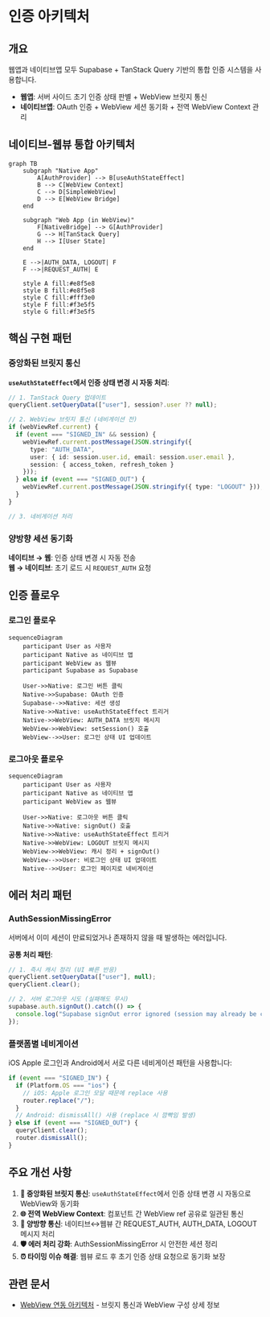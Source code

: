 # 인증 아키텍처

## 개요

웹앱과 네이티브앱 모두 Supabase + TanStack Query 기반의 통합 인증 시스템을 사용합니다.

- **웹앱**: 서버 사이드 초기 인증 상태 판별 + WebView 브릿지 통신
- **네이티브앱**: OAuth 인증 + WebView 세션 동기화 + 전역 WebView Context 관리

## 네이티브-웹뷰 통합 아키텍처

```mermaid
graph TB
    subgraph "Native App"
        A[AuthProvider] --> B[useAuthStateEffect]
        B --> C[WebView Context]
        C --> D[SimpleWebView]
        D --> E[WebView Bridge]
    end
    
    subgraph "Web App (in WebView)"
        F[NativeBridge] --> G[AuthProvider]
        G --> H[TanStack Query]
        H --> I[User State]
    end
    
    E -->|AUTH_DATA, LOGOUT| F
    F -->|REQUEST_AUTH| E
    
    style A fill:#e8f5e8
    style B fill:#e8f5e8
    style C fill:#fff3e0
    style F fill:#f3e5f5
    style G fill:#f3e5f5
```

## 핵심 구현 패턴

### 중앙화된 브릿지 통신

**`useAuthStateEffect`에서 인증 상태 변경 시 자동 처리**:

```typescript
// 1. TanStack Query 업데이트
queryClient.setQueryData(["user"], session?.user ?? null);

// 2. WebView 브릿지 통신 (네비게이션 전)
if (webViewRef.current) {
  if (event === "SIGNED_IN" && session) {
    webViewRef.current.postMessage(JSON.stringify({
      type: "AUTH_DATA",
      user: { id: session.user.id, email: session.user.email },
      session: { access_token, refresh_token }
    }));
  } else if (event === "SIGNED_OUT") {
    webViewRef.current.postMessage(JSON.stringify({ type: "LOGOUT" }));
  }
}

// 3. 네비게이션 처리
```

### 양방향 세션 동기화

**네이티브 → 웹**: 인증 상태 변경 시 자동 전송  
**웹 → 네이티브**: 초기 로드 시 `REQUEST_AUTH` 요청

## 인증 플로우

### 로그인 플로우

```mermaid
sequenceDiagram
    participant User as 사용자
    participant Native as 네이티브 앱
    participant WebView as 웹뷰
    participant Supabase as Supabase
    
    User->>Native: 로그인 버튼 클릭
    Native->>Supabase: OAuth 인증
    Supabase-->>Native: 세션 생성
    Native->>Native: useAuthStateEffect 트리거
    Native->>WebView: AUTH_DATA 브릿지 메시지
    WebView->>WebView: setSession() 호출
    WebView-->>User: 로그인 상태 UI 업데이트
```

### 로그아웃 플로우

```mermaid
sequenceDiagram
    participant User as 사용자
    participant Native as 네이티브 앱
    participant WebView as 웹뷰
    
    User->>Native: 로그아웃 버튼 클릭
    Native->>Native: signOut() 호출
    Native->>Native: useAuthStateEffect 트리거
    Native->>WebView: LOGOUT 브릿지 메시지
    WebView->>WebView: 캐시 정리 + signOut()
    WebView-->>User: 비로그인 상태 UI 업데이트
    Native-->>User: 로그인 페이지로 네비게이션
```

## 에러 처리 패턴

### AuthSessionMissingError

서버에서 이미 세션이 만료되었거나 존재하지 않을 때 발생하는 에러입니다.

**공통 처리 패턴**:
```typescript
// 1. 즉시 캐시 정리 (UI 빠른 반응)
queryClient.setQueryData(["user"], null);
queryClient.clear();

// 2. 서버 로그아웃 시도 (실패해도 무시)
supabase.auth.signOut().catch(() => {
  console.log("Supabase signOut error ignored (session may already be cleared)");
});
```

### 플랫폼별 네비게이션

iOS Apple 로그인과 Android에서 서로 다른 네비게이션 패턴을 사용합니다:

```typescript
if (event === "SIGNED_IN") {
  if (Platform.OS === "ios") {
    // iOS: Apple 로그인 모달 때문에 replace 사용
    router.replace("/");
  }
  // Android: dismissAll() 사용 (replace 시 깜빡임 발생)
} else if (event === "SIGNED_OUT") {
  queryClient.clear();
  router.dismissAll();
}
```

## 주요 개선 사항

1. **🎯 중앙화된 브릿지 통신**: `useAuthStateEffect`에서 인증 상태 변경 시 자동으로 WebView와 동기화
2. **🌐 전역 WebView Context**: 컴포넌트 간 WebView ref 공유로 일관된 통신
3. **🔄 양방향 통신**: 네이티브↔웹뷰 간 REQUEST_AUTH, AUTH_DATA, LOGOUT 메시지 처리
4. **🛡️ 에러 처리 강화**: AuthSessionMissingError 시 안전한 세션 정리
5. **⏰ 타이밍 이슈 해결**: 웹뷰 로드 후 초기 인증 상태 요청으로 동기화 보장

## 관련 문서

- [WebView 연동 아키텍처](webview-integration-architecture.md) - 브릿지 통신과 WebView 구성 상세 정보